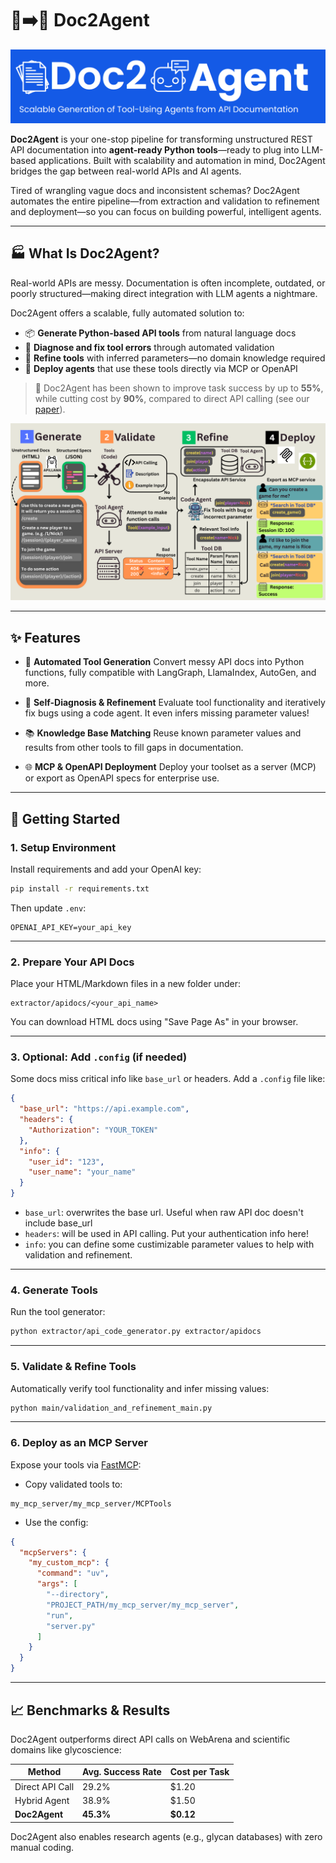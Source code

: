 # 📄➡️🤖 Doc2Agent

![title](title.png)

**Doc2Agent** is your one-stop pipeline for transforming unstructured REST API documentation into **agent-ready Python tools**—ready to plug into LLM-based applications. Built with scalability and automation in mind, Doc2Agent bridges the gap between real-world APIs and AI agents.

Tired of wrangling vague docs and inconsistent schemas? Doc2Agent automates the entire pipeline—from extraction and validation to refinement and deployment—so you can focus on building powerful, intelligent agents.

---

## 🏭 What Is Doc2Agent?

Real-world APIs are messy. Documentation is often incomplete, outdated, or poorly structured—making direct integration with LLM agents a nightmare.

Doc2Agent offers a scalable, fully automated solution to:

* 📦 **Generate Python-based API tools** from natural language docs
* 🧪 **Diagnose and fix tool errors** through automated validation
* 🔁 **Refine tools** with inferred parameters—no domain knowledge required
* 🚀 **Deploy agents** that use these tools directly via MCP or OpenAPI

> 🧠 Doc2Agent has been shown to improve task success by up to **55%**, while cutting cost by **90%**, compared to direct API calling (see our [paper](Doc2Agent.pdf)).

![pipeline](pipeline.png)

---

## ✨ Features

* 🔧 **Automated Tool Generation**
  Convert messy API docs into Python functions, fully compatible with LangGraph, LlamaIndex, AutoGen, and more.

* 🧠 **Self-Diagnosis & Refinement**
  Evaluate tool functionality and iteratively fix bugs using a code agent. It even infers missing parameter values!

* 📚 **Knowledge Base Matching**
  Reuse known parameter values and results from other tools to fill gaps in documentation.

* 🌐 **MCP & OpenAPI Deployment**
  Deploy your toolset as a server (MCP) or export as OpenAPI specs for enterprise use.

---

## 🚀 Getting Started

### 1. Setup Environment

Install requirements and add your OpenAI key:

```bash
pip install -r requirements.txt
```

Then update `.env`:

```
OPENAI_API_KEY=your_api_key
```

---

### 2. Prepare Your API Docs

Place your HTML/Markdown files in a new folder under:

```
extractor/apidocs/<your_api_name>
```

You can download HTML docs using "Save Page As" in your browser.

---

### 3. Optional: Add `.config` (if needed)

Some docs miss critical info like `base_url` or headers. Add a `.config` file like:

```json
{
  "base_url": "https://api.example.com",
  "headers": {
    "Authorization": "YOUR_TOKEN"
  },
  "info": {
    "user_id": "123",
    "user_name": "your_name"
  }
}
```
* `base_url`: overwrites the base url. Useful when raw API doc doesn't include base_url
* `headers`: will be used in API calling. Put your authentication info here!
* `info`: you can define some custimizable parameter values to help with validation and refinement.
---

### 4. Generate Tools

Run the tool generator:

```bash
python extractor/api_code_generator.py extractor/apidocs
```

---

### 5. Validate & Refine Tools

Automatically verify tool functionality and infer missing values:

```bash
python main/validation_and_refinement_main.py
```

---

### 6. Deploy as an MCP Server

Expose your tools via [FastMCP](https://mem0.ai/openmemory-mcp):

* Copy validated tools to:

```
my_mcp_server/my_mcp_server/MCPTools
```

* Use the config:

```json
{
  "mcpServers": {
    "my_custom_mcp": {
      "command": "uv",
      "args": [
        "--directory",
        "PROJECT_PATH/my_mcp_server/my_mcp_server",
        "run",
        "server.py"
      ]
    }
  }
}
```

---

## 📈 Benchmarks & Results

Doc2Agent outperforms direct API calls on WebArena and scientific domains like glycoscience:

| Method          | Avg. Success Rate | Cost per Task |
| --------------- | ----------------- | ------------- |
| Direct API Call | 29.2%             | \$1.20        |
| Hybrid Agent    | 38.9%             | \$1.50        |
| **Doc2Agent**   | **45.3%**         | **\$0.12**    |

Doc2Agent also enables research agents (e.g., glycan databases) with zero manual coding.

